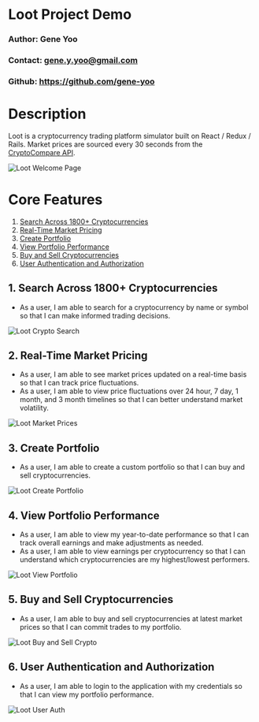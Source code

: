 # Loot Project Demo
### Author: Gene Yoo
### Contact: gene.y.yoo@gmail.com
### Github: <a href="https://github.com/gene-yoo">https://github.com/gene-yoo</a>

# Description
Loot is a cryptocurrency trading platform simulator built on React / Redux / Rails. Market prices are sourced every 30 seconds from the [CryptoCompare API](https://www.cryptocompare.com/api).

![Loot Welcome Page](https://i.imgur.com/nu7eyph.png)

# Core Features
1. [Search Across 1800+ Cryptocurrencies](#1-search-across-1800-cryptocurrencies)
2. [Real-Time Market Pricing](#2-real-time-market-pricing)
3. [Create Portfolio](#3-create-portfolio)
4. [View Portfolio Performance](#4-view-portfolio-performance)
5. [Buy and Sell Cryptocurrencies](#5-buy-and-sell-cryptocurrencies)
6. [User Authentication and Authorization](#6-user-authentication-and-authorization)

## 1. Search Across 1800+ Cryptocurrencies
- As a user, I am able to search for a cryptocurrency by name or symbol so that I can make informed trading decisions.

![Loot Crypto Search](gifs/search.gif)

## 2. Real-Time Market Pricing
- As a user, I am able to see market prices updated on a real-time basis so that I can track price fluctuations.
- As a user, I am able to view price fluctuations over 24 hour, 7 day, 1 month, and 3 month timelines so that I can better understand market volatility.

![Loot Market Prices](gifs/market-prices.gif)

## 3. Create Portfolio
- As a user, I am able to create a custom portfolio so that I can buy and sell cryptocurrencies.

![Loot Create Portfolio](gifs/create-portfolio.gif)

## 4. View Portfolio Performance
- As a user, I am able to view my year-to-date performance so that I can track overall earnings and make adjustments as needed. 
- As a user, I am able to view earnings per cryptocurrency so that I can understand which cryptocurrencies are my highest/lowest performers.

![Loot View Portfolio](gifs/view-portfolio.gif)

## 5. Buy and Sell Cryptocurrencies
- As a user, I am able to buy and sell cryptocurrencies at latest market prices so that I can commit trades to my portfolio.

![Loot Buy and Sell Crypto](gifs/buy-sell-crypto.gif)

## 6. User Authentication and Authorization
- As a user, I am able to login to the application with my credentials so that I can view my portfolio performance.

![Loot User Auth](gifs/user-auth.gif)
